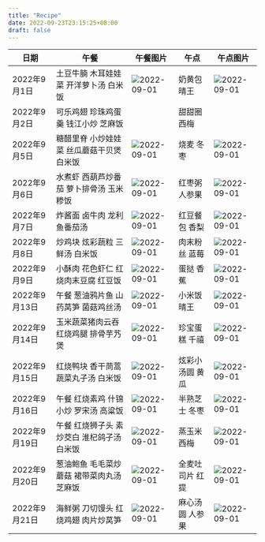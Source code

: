 ```yaml
---
title: "Recipe"
date: 2022-09-23T23:15:25+08:00
draft: false
---
```


| 日期         | 午餐                      | 午餐图片                                | 午点       | 午点图片                                 |
| ---------- | ----------------------- | ----------------------------------- | -------- | ------------------------------------ |
| 2022年9月1日  | 土豆牛腩 木耳娃娃菜 开洋萝卜汤 白米饭    | ![2022-09-01](/tzh/images/clip_image001.png) | 奶黄包 晴王   | ![2022-09-01](/tzh/images/clip_image003.png)  |
| 2022年9月2日  | 可乐鸡翅 珍珠鸡蛋羹 钱江小炒 芝麻饭     |                                     | 甜甜圈 西梅   |                                      |
| 2022年9月5日  | 糖醋里脊 小炒娃娃菜 丝瓜蘑菇干贝煲 白米饭  | ![2022-09-01](/tzh/images/clip_image005.png) | 烧麦 冬枣    | ![2022-09-01](/tzh/images/clip_image007.png)  |
| 2022年9月6日  | 水煮虾 西葫芦炒番茄 萝卜排骨汤 玉米糁饭   | ![2022-09-01](/tzh/images/clip_image009.png) | 红枣粥 人参果  | ![2022-09-01](/tzh/images/clip_image011.png) |
| 2022年9月7日  | 炸酱面 卤牛肉 龙利鱼番茄汤          | ![2022-09-01](/tzh/images/clip_image013.png) | 红豆餐包 香梨  | ![2022-09-01](/tzh/images/clip_image015.png) |
| 2022年9月8日  | 炒鸡块 炫彩蔬粒 三鲜汤 白米饭        | ![2022-09-01](/tzh/images/clip_image017.png) | 肉末粉丝 蓝莓  | ![2022-09-01](/tzh/images/clip_image019.png) |
| 2022年9月9日  | 小酥肉 花色虾仁 红烧肉末豆腐 红豆饭     | ![2022-09-01](/tzh/images/clip_image021.png) | 蛋挞 香蕉    | ![2022-09-01](/tzh/images/clip_image023.png) |
| 2022年9月13日 | 午餐 葱油鸦片鱼 山药莴笋 菌菇鸡丝汤     | ![2022-09-01](/tzh/images/clip_image025.png) | 小米饭 晴王   | ![2022-09-01](/tzh/images/clip_image027.png) |
| 2022年9月14日 | 玉米蔬菜猪肉云吞 红烧鸡腿 排骨芋艿煲     | ![2022-09-01](/tzh/images/clip_image029.png) | 珍宝蛋糕 千禧  | ![2022-09-01](/tzh/images/clip_image031.png) |
| 2022年9月15日 | 红烧鸭块 香干茼蒿 蔬菜丸子汤 白米饭     | ![2022-09-01](/tzh/images/clip_image033.png) | 炫彩小汤圆 黄瓜 | ![2022-09-01](/tzh/images/clip_image035.png) |
| 2022年9月16日 | 午餐 红烧素鸡 什锦小炒 罗宋汤 高粱饭    | ![2022-09-01](/tzh/images/clip_image037.png) | 半熟芝士 冬枣  | ![2022-09-01](/tzh/images/clip_image039.png) |
| 2022年9月19日 | 午餐 红烧狮子头 素炒茭白 淮杞鸽子汤 白米饭 | ![2022-09-01](/tzh/images/clip_image041.png) | 蒸玉米 西梅   | ![2022-09-01](/tzh/images/clip_image043.png) |
| 2022年9月20日 | 葱油鲍鱼 毛毛菜炒蘑菇 裙带菜肉丸汤 芝麻饭  | ![2022-09-01](/tzh/images/clip_image045.png) | 全麦吐司片 红提 | ![2022-09-01](/tzh/images/clip_image047.png) |
| 2022年9月21日 | 海鲜粥 刀切馒头 红烧鸡翅 肉片炒莴笋     | ![2022-09-01](/tzh/images/clip_image049.png) | 麻心汤圆 人参果 | ![2022-09-01](/tzh/images/clip_image051.png) |

